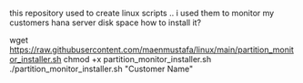 this repository used to create linux scripts .. i used them to monitor my customers hana server disk space
how to install it?

wget https://raw.githubusercontent.com/maenmustafa/linux/main/partition_monitor_installer.sh
chmod +x partition_monitor_installer.sh
./partition_monitor_installer.sh "Customer Name"
